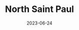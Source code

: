 ---
title: "North Saint Paul"
cc-type: city
county:
  - Ramsey County
date: 2023-06-24
hashtag: north-saint-paul
state:
  - Minnesota
tags:
  - city
---